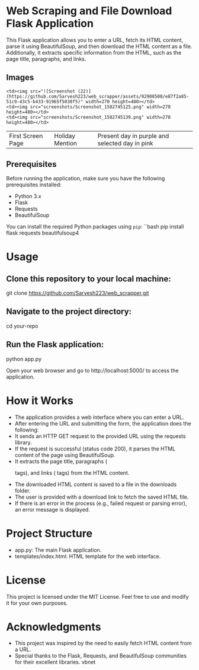 # Web Scraping and File Download Flask Application

This Flask application allows you to enter a URL, fetch its HTML content, parse it using BeautifulSoup, and then download the HTML content as a file. Additionally, it extracts specific information from the HTML, such as the page title, paragraphs, and links.
## Images
<table>
  <tr>
    <td>First Screen Page</td>
     <td>Holiday Mention</td>
     <td>Present day in purple and selected day in pink</td>
  </tr>
  <tr>

    <td><img src="![Screenshot (22)](https://github.com/Sarvesh223/web_scrapper/assets/92908500/e87f2a85-51c9-43c5-b433-91965f5030f5)" width=270 height=480></td>
    <td><img src="screenshots/Screenshot_1582745125.png" width=270 height=480></td>
    <td><img src="screenshots/Screenshot_1582745139.png" width=270 height=480></td>
  </tr>
 </table>

## Prerequisites
Before running the application, make sure you have the following prerequisites installed:
- Python 3.x
- Flask
- Requests
- BeautifulSoup

You can install the required Python packages using `pip`:
``bash
pip install flask requests beautifulsoup4

# Usage
## Clone this repository to your local machine:
 git clone https://github.com/Sarvesh223/web_scrapper.git

## Navigate to the project directory:
 cd your-repo
## Run the Flask application:
 python app.py

Open your web browser and go to http://localhost:5000/ to access the application.
# How it Works
- The application provides a web interface where you can enter a URL.
- After entering the URL and submitting the form, the application does the following:
- It sends an HTTP GET request to the provided URL using the requests library.
- If the request is successful (status code 200), it parses the HTML content of the page using BeautifulSoup.
- It extracts the page title, paragraphs (<p> tags), and links (<a> tags) from the HTML content.
- The downloaded HTML content is saved to a file in the downloads folder.
- The user is provided with a download link to fetch the saved HTML file.
- If there is an error in the process (e.g., failed request or parsing error), an error message is displayed.

# Project Structure
- app.py: The main Flask application.
- templates/index.html: HTML template for the web interface.

# License
This project is licensed under the MIT License. Feel free to use and modify it for your own purposes.

# Acknowledgments
- This project was inspired by the need to easily fetch  HTML content from a URL.
- Special thanks to the Flask, Requests, and BeautifulSoup communities for their excellent libraries.
vbnet










